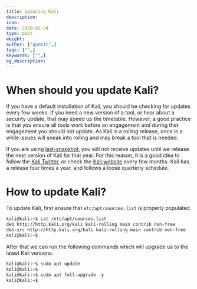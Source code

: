 ```yaml
---
title: Updating Kali
description:
icon:
date: 2020-02-24
type: post
weight:
author: ["gamb1t",]
tags: ["",]
keywords: ["",]
og_description:
---
```


# When should you update Kali?

If you have a default installation of Kali, you should be checking for updates every few weeks. If you need a new version of a tool, or hear about a security update, that may speed up the timetable. However, a good practice is that you ensure all tools work before an engagement and during that engagement you should not update. As Kali is a rolling release, once in a while issues will sneak into rolling and may break a tool that is needed.

If you are using [last-snapshot](https://www.kali.org/docs/introduction/kali-branches/), you will not receive updates until we release the next version of Kali for that year. For this reason, it is a good idea to follow the [Kali Twitter](https://twitter.com/kalilinux), or check the [Kali website](https://kali.org/) every few months. Kali has a release four times a year, and follows a loose quarterly schedule.

# How to update Kali?

To update Kali, first ensure that `etc/apt/sources.list` is properly populated.

```markdown
kali@kali:~$ cat /etc/apt/sources.list
deb http://http.kali.org/kali kali-rolling main contrib non-free
deb-src http://http.kali.org/kali kali-rolling main contrib non-free
kali@kali:~$ 
```

After that we can run the following commands which will upgrade us to the latest Kali versions.

```markdown
kali@kali:~$ sudo apt update
kali@kali:~$
kali@kali:~$ sudo apt full-upgrade -y
kali@kali:~$
```
